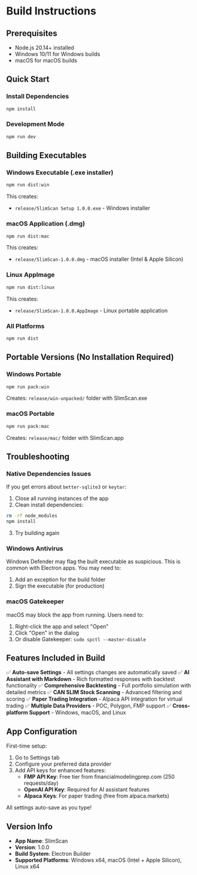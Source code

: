 # Build Instructions

## Prerequisites
- Node.js 20.14+ installed
- Windows 10/11 for Windows builds
- macOS for macOS builds

## Quick Start

### Install Dependencies
```bash
npm install
```

### Development Mode
```bash
npm run dev
```

## Building Executables

### Windows Executable (.exe installer)
```bash
npm run dist:win
```
This creates:
- `release/SlimScan Setup 1.0.0.exe` - Windows installer

### macOS Application (.dmg)
```bash
npm run dist:mac
```
This creates:
- `release/SlimScan-1.0.0.dmg` - macOS installer (Intel & Apple Silicon)

### Linux AppImage
```bash
npm run dist:linux
```
This creates:
- `release/SlimScan-1.0.0.AppImage` - Linux portable application

### All Platforms
```bash
npm run dist
```

## Portable Versions (No Installation Required)

### Windows Portable
```bash
npm run pack:win
```
Creates: `release/win-unpacked/` folder with SlimScan.exe

### macOS Portable
```bash
npm run pack:mac
```
Creates: `release/mac/` folder with SlimScan.app

## Troubleshooting

### Native Dependencies Issues
If you get errors about `better-sqlite3` or `keytar`:

1. Close all running instances of the app
2. Clean install dependencies:
```bash
rm -rf node_modules
npm install
```

3. Try building again

### Windows Antivirus
Windows Defender may flag the built executable as suspicious. This is common with Electron apps. You may need to:
1. Add an exception for the build folder
2. Sign the executable (for production)

### macOS Gatekeeper
macOS may block the app from running. Users need to:
1. Right-click the app and select "Open"
2. Click "Open" in the dialog
3. Or disable Gatekeeper: `sudo spctl --master-disable`

## Features Included in Build

✅ **Auto-save Settings** - All settings changes are automatically saved
✅ **AI Assistant with Markdown** - Rich formatted responses with backtest functionality
✅ **Comprehensive Backtesting** - Full portfolio simulation with detailed metrics
✅ **CAN SLIM Stock Scanning** - Advanced filtering and scoring
✅ **Paper Trading Integration** - Alpaca API integration for virtual trading
✅ **Multiple Data Providers** - POC, Polygon, FMP support
✅ **Cross-platform Support** - Windows, macOS, and Linux

## App Configuration

First-time setup:
1. Go to Settings tab
2. Configure your preferred data provider
3. Add API keys for enhanced features:
   - **FMP API Key**: Free tier from financialmodelingprep.com (250 requests/day)
   - **OpenAI API Key**: Required for AI assistant features
   - **Alpaca Keys**: For paper trading (free from alpaca.markets)

All settings auto-save as you type!

## Version Info
- **App Name**: SlimScan
- **Version**: 1.0.0
- **Build System**: Electron Builder
- **Supported Platforms**: Windows x64, macOS (Intel + Apple Silicon), Linux x64